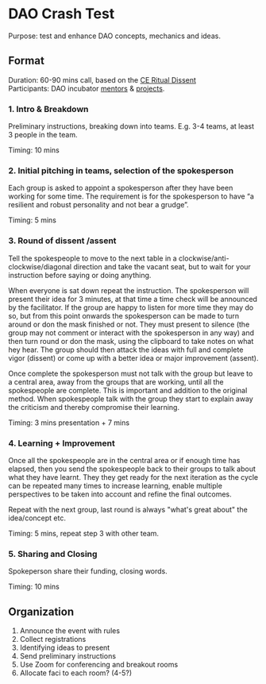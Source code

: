# DAO Crash Test

Purpose: test and enhance DAO concepts, mechanics and ideas.

## Format

Duration: 60-90 mins call, based on the [CE Ritual Dissent](https://cognitive-edge.com/methods/ritual-dissent/)  
Participants: DAO incubator [mentors](../mentors.md) & [projects](../dao/).

### 1. Intro & Breakdown

Preliminary instructions, breaking down into teams. E.g. 3-4 teams, at least 3 people in the team. 

Timing: 10 mins

### 2. Initial pitching in teams, selection of the spokesperson

Each group is asked to appoint a spokesperson after they have been working for some time. The requirement is for the spokesperson to have “a resilient and robust personality and not bear a grudge”.

Timing: 5 mins

### 3. Round of dissent /assent

Tell the spokespeople to move to the next table in a clockwise/anti-clockwise/diagonal direction and take the vacant seat, but to wait for your instruction before saying or doing anything.

When everyone is sat down repeat the instruction. The spokesperson will present their idea for 3 minutes, at that time a time check will be announced by the facilitator. If the group are happy to listen for more time they may do so, but from this point onwards the spokesperson can be made to turn around or don the mask finished or not. They must present to silence \(the group may not comment or interact with the spokesperson in any way\) and then turn round or don the mask, using the clipboard to take notes on what hey hear. The group should then attack the ideas with full and complete vigor \(dissent\) or come up with a better idea or major improvement \(assent\).

Once complete the spokesperson must not talk with the group but leave to a central area, away from the groups that are working, until all the spokespeople are complete. This is important and addition to the original method. When spokespeople talk with the group they start to explain away the criticism and thereby compromise their learning.

Timing: 3 mins presentation + 7 mins

### 4. Learning + Improvement

Once all the spokespeople are in the central area or if enough time has elapsed, then you send the spokespeople back to their groups to talk about what they have learnt. They they get ready for the next iteration as the cycle can be repeated many times to increase learning, enable multiple perspectives to be taken into account and refine the final outcomes.

Repeat with the next group, last round is always "what's great about" the idea/concept etc.

Timing: 5 mins, repeat step 3 with other team.

### 5. Sharing and Closing

Spokeperson share their funding, closing words.

Timing: 10 mins

## Organization

1. Announce the event with rules
2. Collect registrations
3. Identifying ideas to present 
4. Send preliminary instructions
5. Use Zoom for conferencing and breakout rooms
6. Allocate faci to each room? \(4-5?\)



